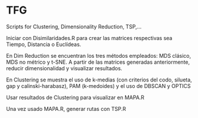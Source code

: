 # TFG
Scripts for Clustering, Dimensionality Reduction, TSP,...

Iniciar con Disimilaridades.R para crear las matrices respectivas sea Tiempo, Distancia o Euclídeas.

En Dim Reduction se encuentran los tres métodos empleados: MDS clásico, MDS no métrico y t-SNE.
A partir de las matrices generadas anteriormente, reducir dimensionalidad y visualizar resultados.

En Clustering se muestra el uso de k-medias (con criterios del codo, silueta, gap y calinski-harabasz),
PAM (k-medoides) y el uso de DBSCAN y OPTICS

Usar resultados de Clustering para visualizar en MAPA.R

Una vez usado MAPA.R, generar rutas con TSP.R
